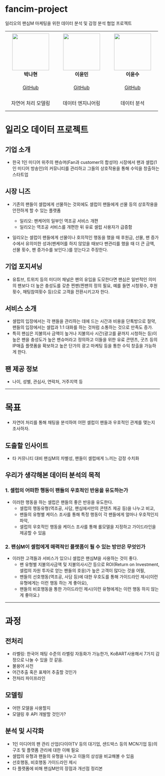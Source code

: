 # fancim-project
일리오의 팬심M 마케팅을 위한 데이터 분석 및 감정 분석 협업 프로젝트

<table>
    <tr height="160px">
        <td align="center" width="150px">
            <a href="https://github.com/ljs7463"><img height="120px" width="120px" src="https://avatars.githubusercontent.com/u/87054081?v=4"/></a>
            <br />
            <strong>박나현</strong>
        </td>
        <td align="center" width="150px">
            <a href="https://github.com/leehj01"><img height="120px" width="120px" src="https://avatars.githubusercontent.com/u/79494088?v=4"/></a>
            <br />
            <strong>이윤민</strong>
        </td>
        <td align="center" width="150px">
            <a href="https://github.com/reeesource"><img height="120px" width="120px" src="https://avatars.githubusercontent.com/u/76740971?v=4"/></a>
            <br />
            <strong>이윤수</strong>
        </td>
    </tr>
    <tr height="50px">
        <td align="center">
            <a href="https://github.com/nicolenahyun"> GitHub</a>
            <br />
        </td>
        <td align="center">
            <a href="https://github.com/6mini"> GitHub</a>
            <br />
        <td align="center">
            <a href="https://github.com/Yuns-u"> GitHub</a>
            <br />
        </td>
    </tr>
      <tr height="50px">
        <td align="center">
            자연어 처리 모델링
            <br />
        </td>
        <td align="center">
            데이터 엔지니어링
            <br />
        <td align="center">
            데이터 분석
            <br />
        </td>
    </tr>
</table>

# 일리오 데이터 프로젝트

## 기업 소개
- 한국 1인 미디어 위주의 팬슈머(Fan과 customer의 합성어) 시장에서 팬과 셀럽(1인 미디어 방송인)의 커뮤니티를 관리하고 그들의 상호작용을 통해 수익을 창출하는 스타트업

## 시장 니즈
- 기존의 팬들이 셀럽에게 선물하는 것외에도 셀럽이 팬들에게 선물 등의 상호작용을 안전하게 할 수 있는 플랫폼
  - 일리오: 팬케어의 일부인 역조공 서비스 개편
  - 일리오는 역조공 서비스를 개편한 뒤 유료 셀럽 사용자가 급증함

- 일리오는 셀럽이 팬들에게 선물이나 호의적인 행동을 했을 때 후원금, 선물, 팬 증가수에서 유의미한 성과(팬케어를 하지 않았을 때보다 팬관리를 했을 때 더 큰 금액, 선물 횟수, 팬 증가수를 보인다.)를 얻는다고 주장한다.

## 기업 포지셔닝
- 유튜브, 트위치 등의 미디어 채널은 팬의 유입을 도모한다면 팬심은 일반적인 의미의 팬보다 더 높은 충성도를 갖춘 찐팬(찐팬의 정의 필요, 예를 들면 시청횟수, 후원횟수, 채팅참여횟수 등)으로 고객을 전환시키고자 한다.

## 서비스 소개
- 셀럽의 입장에서는 각 팬들을 관리하는 데에 드는 시간과 비용을 단톡방으로 절약, 팬들의 입장에서는 셀럽과 1:1 대화를 하는 것처럼 소통하는 것으로 만족도 증가.
- 특히 팬심은 지불의사 금액이 높거나 지불의사 시간(광고를 끝까지 시청하는 등)이 높은 팬을 충성도가 높은 팬슈머라고 정의하고 이들을 위한 유료 콘텐츠, 굿즈 등의 IP매출 플랫폼을 확보하고 높은 단가의 광고 마케팅 등을 통한 수익 창출을 가능하게 한다.

## 팬 제공 정보
- 나이, 성별, 관심사, 연락처, 거주지역 등

---

# 목표
- 자연어 처리를 통해 채팅을 분석하여 어떤 셀럽이 팬들과 우호적인 관계를 맺는지 조사하자.

## 도출할 인사이트
- 타 커뮤니티 대비 팬심M의 차별성, 팬들이 셀럽에게 느끼는 감정 수치화


## 우리가 생각해본 데이터 분석의 목적

### 1. 셀럽의 어떠한 행동이 팬들의 우호적인 반응을 유도하는가
- 이러한 행동을 하는 셀럽은 팬들의 좋은 반응을 유도한다.
  - 셀럽의 행동유형(역조공, 사담, 팬심에서만의 콘텐츠 제공 등)을 나누고 비교,
  - 팬들의 유형별 케이스 조사를 통해 특정 행동이 각 팬들에게 얼마나 우호적인지 파악,
  - 셀럽의 우호적인 행동을 케이스 조사를 통해 롤모델을 지정하고 가이드라인을 제공할 수 있음

### 2. 팬심M이 셀럽에게 매력적인 플랫폼이 될 수 있는 방안은 무엇인가
- 이러한 고객들과 서비스가 있으니 셀럽은 팬심M을 사용하는 것이 좋다.
  - 팬 유형별 지불의사금액 및 지불의사시간 등으로 ROI(Return on Investment, 셀럽의 자원 투자로 얻는 팬들의 호응)가 높은 고객이 많다는 것을 어필,
  - 팬들의 선호행동(역조공, 사담 등)에 대한 우호도를 통해 가이드라인 제시(이런 유형에게는 이런 행동 하는 게 좋아요),
  - 팬들의 비호행동을 통한 가이드라인 제시(이런 유형에게는 이런 행동 하지 않는게 좋아요.)

---

# 과정

## 전처리
- 라벨링: 한국어 채팅 수준의 라벨링 자동화가 가능한가, KoBART사용해서 7가지 감정으로 나눌 수 있을 것 같음.
- 불용어 사전
- 어간추출 혹은 표제어 추출할 것인가
- 전처리 파이프라인

## 모델링
- 어떤 모델을 사용할지
- 모델링 후 API 개발할 것인가?

## 분석 및 시각화
- 1인 미디어의 팬 관리 산업(다이아TV 등의 대기업, 샌드박스 등의 MCN기업 등)의 구조 및 플랫폼 관리에 대한 이해 필요
- 셀럽의 유형과 팬들의 유형을 나누고 이들의 상성을 비교해볼 수 있음
- 선호행동, 비호행동 가이드라인 제시
- 타 플랫폼에 비해 팬심M만의 장점과 개선점 정리본 
